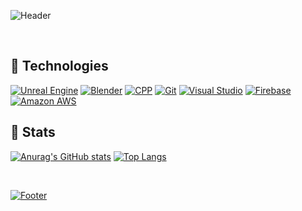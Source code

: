 ![Header](https://capsule-render.vercel.app/api?type=waving&color=gradient&height=250&section=header&text=Mate%20Kerdikashvili&fontSize=90&animation=fadeIn&fontAlignY=36&desc=Unreal%20Engine%20Game%20Developer&descAlignY=51&descAlign=78)

<br>

## 🔧 Technologies

[![Unreal Engine](https://img.shields.io/static/v1?style=for-the-badge&message=Unreal+Engine&color=0E1128&logo=unrealengine&logoColor=FFFFFF&label=)](https://www.unrealengine.com/en-US/)
[![Blender](https://img.shields.io/static/v1?style=for-the-badge&message=Blender&color=F5792A&logo=blender&logoColor=FFFFFF&label=)](https://www.blender.org)
[![CPP](https://img.shields.io/static/v1?style=for-the-badge&message=CPP&color=00599C&logo=cplusplus&logoColor=FFFFFF&label=)](https://www.google.com/search?client=opera-gx&q=c%2B%2B&sourceid=opera&ie=UTF-8&oe=UTF-8)
[![Git](https://img.shields.io/static/v1?style=for-the-badge&message=Git&color=F05032&logo=Git&logoColor=FFFFFF&label=)](https://git-scm.com/)
[![Visual Studio](https://img.shields.io/static/v1?style=for-the-badge&message=Visual+Studio&color=5C2D91&logo=Visual+Studio+Code&logoColor=FFFFFF&label=)](https://visualstudio.microsoft.com)
[![Firebase](https://img.shields.io/static/v1?style=for-the-badge&message=Firebase&color=222222&logo=Firebase&logoColor=FFCA28&label=)](https://firebase.google.com/)
[![Amazon AWS](https://img.shields.io/static/v1?style=for-the-badge&message=Amazon+AWS&color=232F3E&logo=Amazon+AWS&logoColor=FFFFFF&label=)](https://aws.amazon.com/)

## 🚀 Stats

[![Anurag's GitHub stats](https://github-readme-stats.vercel.app/api?username=MateK23&show_icons=true&theme=tokyonight&include_all_commits=true&count_private=ture&card_width=700)](https://github.com/MateK23)
[![Top Langs](https://github-readme-stats.vercel.app/api/top-langs/?username=MateK23&layout=compact&theme=tokyonight&include_all_commits=true&count_private=ture&langs_count=10&card_width=700)](https://github.com/MateK23)

<br>


<a href="https://github.com/kyechan99/capsule-render" title="Footer"><img align="center" alt="Footer" src="https://capsule-render.vercel.app/api?type=waving&color=gradient&height=80&section=footer"/></a>


<!--
**MateK23/MateK23** is a ✨ _special_ ✨ repository because its `README.md` (this file) appears on your GitHub profile.

Here are some ideas to get you started:

- 🔭 I’m currently working on ...
- 🌱 I’m currently learning ...
- 👯 I’m looking to collaborate on ...
- 🤔 I’m looking for help with ...
- 💬 Ask me about ...
- 📫 How to reach me: ...
- 😄 Pronouns: ...
- ⚡ Fun fact: ...
-->
